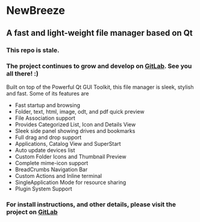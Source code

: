 # NewBreeze
## A fast and light-weight file manager based on Qt

### This repo is stale. 
### The project continues to grow and develop on [GitLab](https://gitlab.com/marcusbritanicus/NewBreeze). See you all there! :)

Built on top of the Powerful Qt GUI Toolkit, this file manager is sleek, stylish and fast.
Some of its features are

* Fast startup and browsing
* Folder, text, html, image, odt, and pdf quick preview
* File Association support
* Provides Categorized List, Icon and Details View
* Sleek side panel showing drives and bookmarks
* Full drag and drop support
* Applications, Catalog View and SuperStart
* Auto update devices list
* Custom Folder Icons and Thumbnail Preview
* Complete mime-icon support
* BreadCrumbs Navigation Bar
* Custom Actions and Inline terminal
* SingleApplication Mode for resource sharing
* Plugin System Support

### For install instructions, and other details, please visit the project on [GitLab](https://gitlab.com/marcusbritanicus/NewBreeze)
